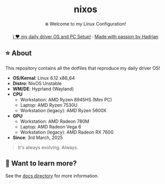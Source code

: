 <div align="center">
  <h1 align="center">nixos</h3>
  <p align="center">
    ❄️ Welcome to my Linux Configuration! 
    <br />
    <br />
    <a href="https://hadrian.cc">I ❤️ my daily driver OS and PC Setup!</a>
    ·
    <a href="https://hadrian.cc">Made with passion by Hadrian</a>
  </p>
</div>


## ⭐ About
This repository contains all the dotfiles that reproduce my daily driver OS!
- **OS/Kernal**: Linux 6.12 x86_64
- **Distro**: NixOS Unstable
- **WM/DE**: Hyprland (Wayland)
- **CPU**
  - Workstation: AMD Ryzen 8945HS (Mini PC)
  - Laptop: AMD Ryzen 7530U
  - Workstation (legacy): AMD Ryzen 5600X
- **GPU**
  - Workstation: AMD Radeon 780M
  - Laptop: AMD Radeon Vega 6
  - Workstation (legacy): AMD Radeon RX 7600
- **Since**: 3rd March, 2025

> It's always evolving. Always. 

## 📑 Want to learn more?
See the [docs directory](docs) for more information.
